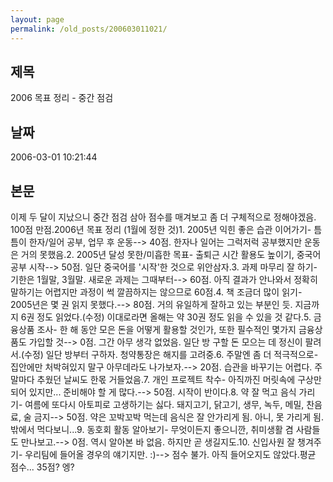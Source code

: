 ```yaml
---
layout: page
permalink: /old_posts/200603011021/
---
```


## 제목
2006 목표 정리 - 중간 점검

## 날짜
2006-03-01 10:21:44

## 본문
이제 두 달이 지났으니 중간 점검 삼아 점수를 매겨보고 좀 더 구체적으로 정해야겠음. 100점 만점.2006년 목표 정리 (1월에 정한 것)1. 2005년 익힌 좋은 습관 이어가기- 틈틈이 한자/일어 공부, 업무 후 운동--> 40점. 한자나 일어는 그럭저럭 공부했지만 운동은 거의 못했음.2. 2005년 달성 못한/미흡한 목표- 출퇴근 시간 활용도 높이기, 중국어 공부 시작--> 50점. 일단 중국어를 '시작'한 것으로 위안삼자.3. 과제 마무리 잘 하기- 기한은 1월말, 3월말. 새로운 과제는 그때부터--> 60점. 아직 결과가 안나와서 정확히 말하기는 어렵지만 과정이 썩 깔끔하지는 않으므로 60점.4. 책 조금더 많이 읽기- 2005년은 몇 권 읽지 못했다.--> 80점. 거의 유일하게 잘하고 있는 부분인 듯. 지금까지 6권 정도 읽었다.(수정) 이대로라면 올해는 약 30권 정도 읽을 수 있을 것 같다.5. 금융상품 조사- 한 해 동안 모은 돈을 어떻게 활용할 것인가, 또한 필수적인 몇가지 금융상품도 가입할 것--> 0점. 그간 아무 생각 없었음. 일단 방 구할 돈 모으는 데 정신이 팔려서.(수정) 일단 방부터 구하자. 청약통장은 해지를 고려중.6. 주말엔 좀 더 적극적으로- 집안에만 처박혀있지 말구 아무데라도 나가보자.--> 20점. 습관을 바꾸기는 어렵다. 주말마다 추웠던 날씨도 한몫 거들었음.7. 개인 프로젝트 착수- 아직까진 머릿속에 구상만 되어 있지만... 준비해야 할 게 많다.--> 50점. 시작이 반이다.8. 약 잘 먹고 음식 가리기- 여름에 또다시 아토피로 고생하기는 싫다. 돼지고기, 닭고기, 생무, 녹두, 메밀, 찬음료, 술 금지--> 50점. 약은 꼬박꼬박 먹는데 음식은 잘 안가리게 됨. 아니, 못 가리게 됨. 밖에서 먹다보니...9. 동호회 활동 알아보기- 무엇이든지 좋으니깐, 취미생활 겸 사람들도 만나보고.--> 0점. 역시 알아본 바 없음. 하지만 곧 생길지도.10. 신입사원 잘 챙겨주기- 우리팀에 들어올 경우의 얘기지만. :)--> 점수 불가. 아직 들어오지도 않았다.평균 점수... 35점? 엥?